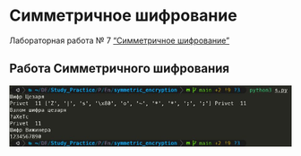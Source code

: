 # Симметричное шифрование
Лабораторная работа № 7
[“Симметричное шифрование”](https://github.com/bitcoineazy/7_Symmetric_ciphers)


## Работа Симметричного шифрования

![img](https://github.com/bitcoineazy/Study_Practice/blob/main/images/symmetric_encryption.jpg) 






